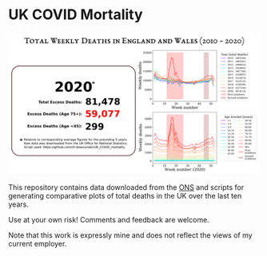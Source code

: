 # UK COVID Mortality

![Alt text](summary.png?raw=true "Summary")


This repository contains data downloaded from the [ONS](ons.gov.uk) and scripts for 
generating comparative plots of total deaths in the UK over the last ten years.

Use at your own risk! Comments and feedback are welcome.

Note that this work is expressly mine and does not reflect the views of my current employer.

